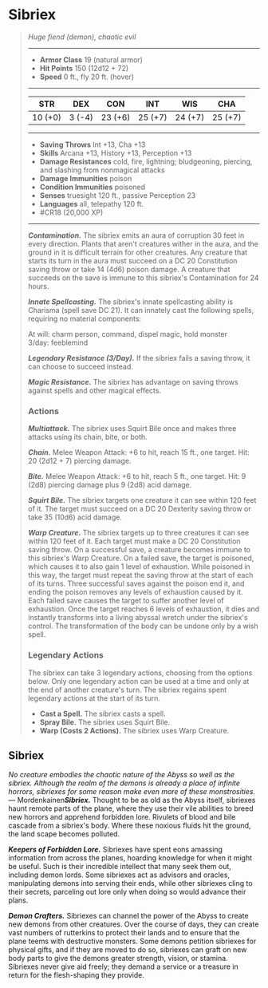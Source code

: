 # Sibriex
>*Huge fiend (demon), chaotic evil*
>___
>- **Armor Class** 19 (natural armor)
>- **Hit Points** 150 (12d12 + 72)
>- **Speed** 0 ft., fly 20 ft. (hover)
>___
>|STR|DEX|CON|INT|WIS|CHA|
>|:---:|:---:|:---:|:---:|:---:|:---:|
>|10 (+0)|3 (-4)|23 (+6)|25 (+7)|24 (+7)|25 (+7)|
>___
>- **Saving Throws** Int +13, Cha +13
>- **Skills** Arcana +13, History +13, Perception +13
>- **Damage Resistances** cold, fire, lightning; bludgeoning, piercing, and slashing from nonmagical attacks
>- **Damage Immunities** poison
>- **Condition Immunities** poisoned
>- **Senses** truesight 120 ft., passive Perception 23
>- **Languages** all, telepathy 120 ft.
>- #CR18 (20,000 XP)
>___
>***Contamination.*** The sibriex emits an aura of corruption 30 feet in every direction. Plants that aren't creatures wither in the aura, and the ground in it is difficult terrain for other creatures. Any creature that starts its turn in the aura must succeed on a DC 20 Constitution saving throw or take 14 (4d6) poison damage. A creature that succeeds on the save is immune to this sibriex's Contamination for 24 hours.  
>
>***Innate Spellcasting.*** The sibriex's innate spellcasting ability is Charisma (spell save DC 21). It can innately cast the following spells, requiring no material components:  
>
>At will: charm person, command, dispel magic, hold monster  
>3/day: feeblemind  
>
>
>***Legendary Resistance (3/Day).*** If the sibriex fails a saving throw, it can choose to succeed instead.  
>
>***Magic Resistance.*** The sibriex has advantage on saving throws against spells and other magical effects.  
>
>### Actions
>***Multiattack.*** The sibriex uses Squirt Bile once and makes three attacks using its chain, bite, or both.  
>
>***Chain.*** Melee Weapon Attack: +6 to hit, reach 15 ft., one target. Hit: 20 (2d12 + 7) piercing damage.  
>
>***Bite.*** Melee Weapon Attack: +6 to hit, reach 5 ft., one target. Hit: 9 (2d8) piercing damage plus 9 (2d8) acid damage.  
>
>***Squirt Bile.*** The sibriex targets one creature it can see within 120 feet of it. The target must succeed on a DC 20 Dexterity saving throw or take 35 (10d6) acid damage.  
>
>***Warp Creature.*** The sibriex targets up to three creatures it can see within 120 feet of it. Each target must make a DC 20 Constitution saving throw. On a successful save, a creature becomes immune to this sibriex's Warp Creature. On a failed save, the target is poisoned, which causes it to also gain 1 level of exhaustion. While poisoned in this way, the target must repeat the saving throw at the start of each of its turns. Three successful saves against the poison end it, and ending the poison removes any levels of exhaustion caused by it. Each failed save causes the target to suffer another level of exhaustion. Once the target reaches 6 levels of exhaustion, it dies and instantly transforms into a living abyssal wretch under the sibriex's control. The transformation of the body can be undone only by a wish spell.  
>
>### Legendary Actions
>The sibriex can take 3 legendary actions, choosing from the options below. Only one legendary action can be used at a time and only at the end of another creature's turn. The sibriex regains spent legendary actions at the start of its turn.
>
>- **Cast a Spell.** The sibriex casts a spell.
>- **Spray Bile.** The sibriex uses Squirt Bile.
>- **Warp (Costs 2 Actions).** The sibriex uses Warp Creature.

## Sibriex

*No creature embodies the chaotic nature of the Abyss so well as the sibriex. Although the realm of the demons is already a place of infinite horrors, sibriexes for some reason make even more of these monstrosities.*— Mordenkainen***Sibriex.*** Thought to be as old as the Abyss itself, sibriexes haunt remote parts of the plane, where they use their vile abilities to breed new horrors and apprehend forbidden lore. Rivulets of blood and bile cascade from a sibriex's body. Where these noxious fluids hit the ground, the land scape becomes polluted.

***Keepers of Forbidden Lore.*** Sibriexes have spent eons amassing information from across the planes, hoarding knowledge for when it might be useful. Such is their incredible intellect that many seek them out, including demon lords. Some sibriexes act as advisors and oracles, manipulating demons into serving their ends, while other sibriexes cling to their secrets, parceling out lore only when doing so would advance their plans.

***Demon Crafters.*** Sibriexes can channel the power of the Abyss to create new demons from other creatures. Over the course of days, they can create vast numbers of rutterkins to protect their lands and to ensure that the plane teems with destructive monsters. Some demons petition sibriexes for physical gifts, and if they are moved to do so, sibriexes can graft on new body parts to give the demons greater strength, vision, or stamina. Sibriexes never give aid freely; they demand a service or a treasure in return for the flesh-shaping they provide.